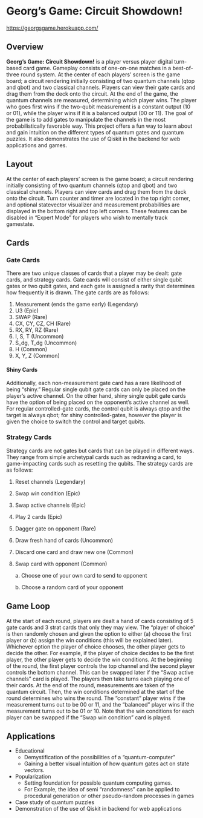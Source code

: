 # **Georg’s Game**: Circuit Showdown!
https://georgsgame.herokuapp.com/

## Overview
**Georg’s Game: Circuit Showdown!** is a player versus player digital turn-based card game. Gameplay consists of one-on-one matches in a best-of-three round system. At the center of each players’ screen is the game board; a circuit rendering initially consisting of two quantum channels (qtop and qbot) and two classical channels. Players can view their gate cards and drag them from the deck onto the circuit. At the end of the game, the quantum channels are measured, determining which player wins. The player who goes first wins if the two-qubit measurement is a constant output (10 or 01), while the player wins if it is a balanced output (00 or 11). The goal of the game is to add gates to manipulate the channels in the most probabilistically favorable way. This project offers a fun way to learn about and gain intuition on the different types of quantum gates and quantum puzzles. It also demonstrates the use of Qiskit in the backend for web applications and games.

## Layout
At the center of each players’ screen is the game board; a circuit rendering initially consisting of two quantum channels (qtop and qbot) and two classical channels. Players can view cards and drag them from the deck onto the circuit. Turn counter and timer are located in the top right corner, and optional statevector visualizer and measurement probabilities are displayed in the bottom right and top left corners. These features can be disabled in “Expert Mode” for players who wish to mentally track gamestate.

## Cards
### Gate Cards
There are two unique classes of cards that a player may be dealt: gate cards, and strategy cards. Gate cards will consist of either single qubit gates or two qubit gates, and each gate is assigned a rarity that determines how frequently it is drawn. The gate cards are as follows:

1. Measurement (ends the game early) (Legendary)
2. U3 (Epic)
3. SWAP (Rare)
4. CX, CY, CZ, CH (Rare)
5. RX, RY, RZ (Rare)
6. I, S, T (Uncommon)
7. S_dg, T_dg (Uncommon)
8. H (Common)
9. X, Y, Z (Common)

#### Shiny Cards
Additionally, each non-measurement gate card has a rare likelihood of being “shiny.” Regular single qubit gate cards can only be placed on the player’s active channel. On the other hand, shiny single qubit gate cards have the option of being placed on the opponent’s active channel as well. For regular controlled-gate cards, the control qubit is always qtop and the target is always qbot; for shiny controlled-gates, however the player is given the choice to switch the control and target qubits.

### Strategy Cards
Strategy cards are not gates but cards that can be played in different ways. They range from simple archetypal cards such as redrawing a card, to game-impacting cards such as resetting the qubits. The strategy cards are as follows:

1. Reset channels (Legendary)
2. Swap win condition (Epic)
3. Swap active channels (Epic)
4. Play 2 cards (Epic)
5. Dagger gate on opponent (Rare)
6. Draw fresh hand of cards (Uncommon)
7. Discard one card and draw new one (Common)
8. Swap card with opponent (Common)
     
     a. Choose one of your own card to send to opponent
     
     b. Choose a random card of your opponent

## Game Loop
At the start of each round, players are dealt a hand of cards consisting of 5 gate cards and 3 strat cards that only they may view. The “player of choice” is then randomly chosen and given the option to either (a) choose the first player or (b) assign the win conditions (this will be explained later). Whichever option the player of choice chooses, the other player gets to decide the other. For example, if the player of choice decides to be the first player, the other player gets to decide the win conditions. At the beginning of the round, the first player controls the top channel and the second player controls the bottom channel. This can be swapped later if the “Swap active channels” card is played. The players then take turns each playing one of their cards. At the end of the round, measurements are taken of the quantum circuit. Then, the win conditions determined at the start of the round determines who wins the round. The “constant” player wins if the measurement turns out to be 00 or 11, and the “balanced” player wins if the measurement turns out to be 01 or 10. Note that the win conditions for each player can be swapped if the “Swap win condition” card is played.

## Applications
* Educational
    * Demystification of the possibilities of a “quantum-computer”
    * Gaining a better visual intuition of how quantum gates act on state vectors.
* Popularization
    * Setting foundation for possible quantum computing games.
    * For Example, the idea of semi “randomness” can be applied to procedural generation or other pseudo-random processes in games
* Case study of quantum puzzles
* Demonstration of the use of Qiskit in backend for web applications

